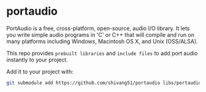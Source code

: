 # portaudio

PortAudio is a free, cross-platform, open-source, audio I/O library.  It lets you write simple audio programs in 'C' or C++ that will compile and run on many platforms including Windows, Macintosh OS X, and Unix (OSS/ALSA).

This repo provides `prebuilt libraries` and `include files` to add port audio instantly to your project.

Add it to your project with:
````bash
git submodule add https://github.com/shivang51/portaudio libs/portaudio 
````
